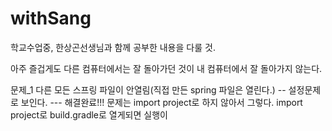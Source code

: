 # withSang
학교수업중, 한상곤선생님과 함께 공부한 내용을 다룰 것.

아주 즐겁게도 다른 컴퓨터에서는 잘 돌아가던 것이 내 컴퓨터에서 잘 돌아가지 않는다.

문제_1
다른 모든 스프링 파일이 안열림(직접 만든 spring 파일은 열린다.)
-- 설정문제로 보인다.
--- 해결완료!!! 문제는 import project로 하지 않아서 그렇다. import project로 build.gradle로 열게되면 실행이 
